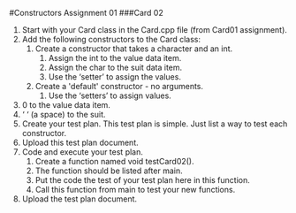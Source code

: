 #Constructors Assignment 01
###Card 02
1.  Start with your Card class in the Card.cpp file (from Card01 assignment).
2.  Add the following constructors to the Card class:
    1.  Create a constructor that takes a character and an int.
        1.   Assign the int to the value data item.
        2.  Assign the char to the suit data item.
        3. Use the ‘setter’ to assign the values.
    2.  Create a 'default' constructor - no arguments.
        1.  Use the ‘setters’ to assign values.
3.  0 to the value data item.
4.  ‘ ‘ (a space) to the suit.
5.  Create your test plan. This test plan is simple. Just list a way to test each constructor.
6.  Upload this test plan document.
7.  Code and execute your test plan.
    1.  Create a function named void testCard02().
    2.  The function should be listed after main.
    3.  Put the code the test of your test plan here in this function.
    4.  Call this function from main to test your new functions.
8.  Upload the test plan document.

